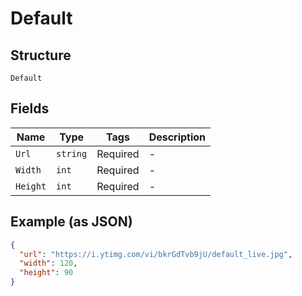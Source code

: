 
# Default

## Structure

`Default`

## Fields

| Name | Type | Tags | Description |
|  --- | --- | --- | --- |
| `Url` | `string` | Required | - |
| `Width` | `int` | Required | - |
| `Height` | `int` | Required | - |

## Example (as JSON)

```json
{
  "url": "https://i.ytimg.com/vi/bkrGdTvb9jU/default_live.jpg",
  "width": 120,
  "height": 90
}
```


